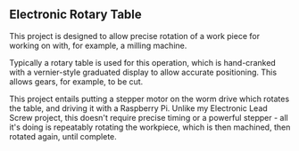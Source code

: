 ## Electronic Rotary Table
This project is designed to allow precise rotation of a
work piece for working on with, for example, a milling
machine.

Typically a rotary table is used for this operation,
which is hand-cranked with a vernier-style graduated
display to allow accurate positioning. This allows
gears, for example, to be cut.

This project entails putting a stepper motor on the
worm drive which rotates the table, and driving it
with a Raspberry Pi. Unlike my Electronic Lead Screw
project, this doesn't require precise timing or a
powerful stepper - all it's doing is repeatably rotating
the workpiece, which is then machined, then rotated
again, until complete.
